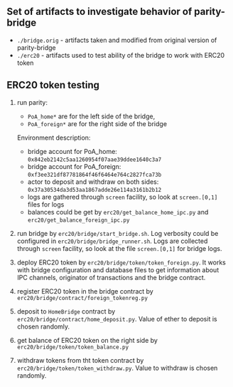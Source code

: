 Set of artifacts to investigate behavior of parity-bridge
----

* `./bridge.orig` - artifacts taken and modified from original version of parity-bridge
* `./erc20` - artifacts used to test ability of the bridge to work with ERC20 token

ERC20 token testing
----

1. run parity:
   * `PoA_home*` are for the left side of the bridge,
   * `PoA_foreign*` are for the right side of the bridge

   Environment description:
   * bridge account for PoA_home: `0x842eb2142c5aa1260954f07aae39ddee1640c3a7`
   * bridge account for PoA_foreign: `0xf3ee321df87781864f46f6464e764c2827fca73b`
   * actor to deposit and withdraw on both sides: `0x37a30534da3d53aa1867adde26e114a3161b2b12`
   * logs are gathered through `screen` facility, so look at `screen.[0,1]` files for logs
   * balances could be get by `erc20/get_balance_home_ipc.py` and `erc20/get_balance_foreign_ipc.py` 
2. run bridge by `erc20/bridge/start_bridge.sh`. Log verbosity could be configured in `erc20/bridge/bridge_runner.sh`. Logs are collected through `screen` facility, so look at the file `screen.[0,1]` for bridge logs.
3. deploy ERC20 token by `erc20/bridge/token/token_foreign.py`. It works with bridge configuration and database files to get information about IPC channels, originator of transactions and the bridge contract.
4. register ERC20 token in the bridge contract by `erc20/bridge/contract/foreign_tokenreg.py`
5. deposit to `HomeBridge` contract by `erc20/bridge/contract/home_deposit.py`. Value of ether to deposit is chosen randomly. 
6. get balance of ERC20 token on the right side by `erc20/bridge/token/token_balance.py`
7. withdraw tokens from tht token contract by `erc20/bridge/token/token_withdraw.py`. Value to withdraw is chosen randomly.

